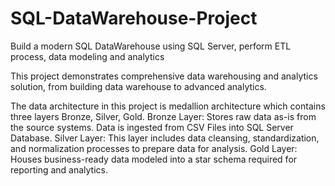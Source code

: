 # SQL-DataWarehouse-Project
Build a modern SQL DataWarehouse using SQL Server, perform ETL process, data modeling and analytics

This project demonstrates comprehensive data warehousing and analytics solution, from building data warehouse to advanced analytics.

The data architecture in this project is medallion architecture which contains three layers Bronze, Silver, Gold.
Bronze Layer: Stores raw data as-is from the source systems. Data is ingested from CSV Files into SQL Server Database.
Silver Layer: This layer includes data cleansing, standardization, and normalization processes to prepare data for analysis.
Gold Layer: Houses business-ready data modeled into a star schema required for reporting and analytics.



